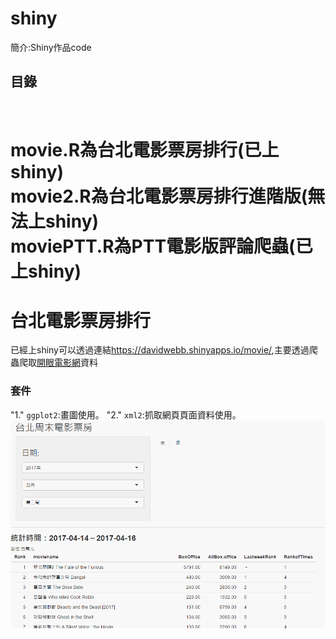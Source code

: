# shiny
簡介:Shiny作品code
## 目錄
<br>movie.R為台北電影票房排行(已上shiny)
<br>movie2.R為台北電影票房排行進階版(無法上shiny)
<br>moviePTT.R為PTT電影版評論爬蟲(已上shiny)
==========================================================
# 台北電影票房排行
已經上shiny可以透過連結<https://davidwebb.shinyapps.io/movie/>,主要透過爬蟲爬取[開眼電影網](http://www.atmovies.com.tw/home/)資料<br>
### 套件
"1." `ggplot2`:畫圖使用。
"2."   `xml2`:抓取網頁頁面資料使用。
![](movie.png)
